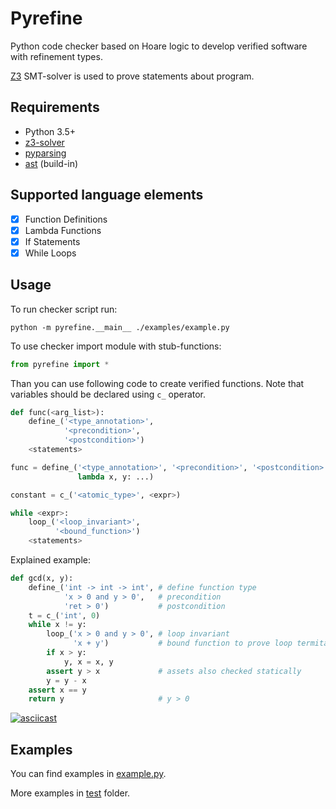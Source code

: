 # Pyrefine

Python code checker based on Hoare logic to develop verified software with refinement types.

[Z3](https://github.com/Z3Prover/z3) SMT-solver is used to prove statements about program.

## Requirements

* Python 3.5+
* [z3-solver](https://github.com/Z3Prover/z3)
* [pyparsing](http://pyparsing.wikispaces.com/)
* [ast](https://docs.python.org/3/library/ast.html) (build-in)

## Supported language elements

- [x] Function Definitions
- [x] Lambda Functions
- [x] If Statements
- [x] While Loops

## Usage
 To run checker script run:

`python -m pyrefine.__main__ ./examples/example.py`


To use checker import module with stub-functions:
```python
from pyrefine import *
```

Than you can use following code to create verified functions.
Note that variables should be declared using `c_` operator. 


```python
def func(<arg_list>):
    define_('<type_annotation>', 
            '<precondition>', 
            '<postcondition>')
    <statements>

func = define_('<type_annotation>', '<precondition>', '<postcondition>', 
               lambda x, y: ...)

constant = c_('<atomic_type>', <expr>)

while <expr>:
    loop_('<loop_invariant>', 
          '<bound_function>')
    <statements>
```

Explained example:

```python
def gcd(x, y):
    define_('int -> int -> int', # define function type
            'x > 0 and y > 0',   # precondition
            'ret > 0')           # postcondition
    t = c_('int', 0)
    while x != y:
        loop_('x > 0 and y > 0', # loop invariant
              'x + y')           # bound function to prove loop termitation
        if x > y:
            y, x = x, y
        assert y > x             # assets also checked statically
        y = y - x
    assert x == y          
    return y                     # y > 0
```

[![asciicast](https://asciinema.org/a/kwI5XqladLwfEoZbfYWV6Z4i3.png)](https://asciinema.org/a/kwI5XqladLwfEoZbfYWV6Z4i3)

## Examples

You can find examples in [example.py](examples/example.py).

More examples in [test](test) folder.


